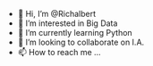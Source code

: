 - 👋 Hi, I’m @Richalbert
- 👀 I’m interested in Big Data
- 🌱 I’m currently learning Python 
- 💞️ I’m looking to collaborate on I.A.
- 📫 How to reach me ...

<!---
Richalbert/Richalbert is a ✨ special ✨ repository because its `README.md` (this file) appears on your GitHub profile.
You can click the Preview link to take a look at your changes.
--->
